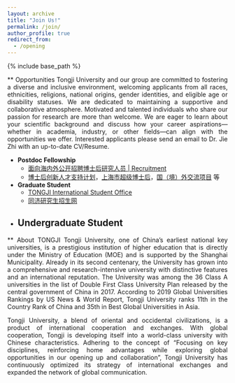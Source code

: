 ```yaml
---
layout: archive
title: "Join Us!"
permalink: /join/
author_profile: true
redirect_from:
  - /opening
---
```


<style> .aligncenter {text-align: center;} </style>
<style> body {text-align: justify} </style> <!-- Justify text. -->

{% include base_path %}

** Opportunities
Tongji University and our group are committed to fostering a diverse and inclusive environment, welcoming applicants from all races, ethnicities, religions, national origins, gender identities, and eligible age or disability statuses. We are dedicated to maintaining a supportive and collaborative atmosphere. Motivated and talented individuals who share our passion for research are more than welcome. We are eager to learn about your scientific background and discuss how your career aspirations—whether in academia, industry, or other fields—can align with the opportunities we offer. Interested applicants please send an email to Dr. Jie Zhi with an up-to-date CV/Resume. 

- **Postdoc Fellowship**
  - [面向海内外公开招聘博士后研究人员 &#124; Recruitment](https://hr.tongji.edu.cn/info/1177/48731.htm)
  - [博士后创新人才支持计划](https://www.chinapostdoctor.org.cn/prod-api/profile/info/fujian/20240206/18a79ece-0837-4eaf-b149-ddaa2003065f.pdf)，[上海市超级博士后](https://www.sh-italent.com/Article/202408/202408130001.shtml)，[国（境）外交流项目](https://www.chinapostdoctor.org.cn/prod-api/profile/info/fujian/20240223/287e7dc9-0966-4772-9ba2-b85dc4979f3c.pdf) 等
- **Graduate Student**
  - [TONGJI International Student Office](https://study.tongji.edu.cn/English/HOME.htm)
  - [同济研究生招生网](https://yz.tongji.edu.cn/)
- **Undergraduate Student**
  - 

** About TONGJI
Tongji University, one of China’s earliest national key universities, is a prestigious institution of higher education that is directly under the Ministry of Education (MOE) and is supported by the Shanghai Municipality. Already in its second centenary, the University has grown into a comprehensive and research-intensive university with distinctive features and an international reputation. The University was among the 36 Class A universities in the list of Double First Class University Plan released by the central government of China in 2017. According to 2019 Global Universities Rankings by US News & World Report, Tongji University ranks 11th in the Country Rank of China and 35th in Best Global Universities in Asia. 

Tongji University, a blend of oriental and occidental civilizations, is a product of international cooperation and exchanges. With global cooperation, Tongji is developing itself into a world-class university with Chinese characteristics. Adhering to the concept of “Focusing on key disciplines, reinforcing home advantages while exploring global opportunities in our opening up and collaboration”, Tongji University has continuously optimized its strategy of international exchanges and expanded the network of global communication.
